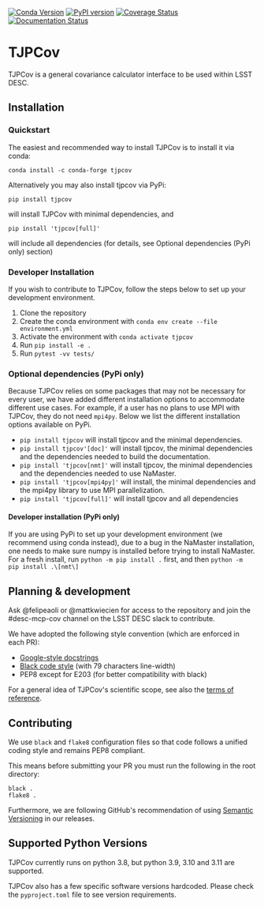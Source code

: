 [![Conda Version](https://anaconda.org/conda-forge/tjpcov/badges/version.svg)](https://anaconda.org/conda-forge/tjpcov/)
[![PyPI version](https://badge.fury.io/py/tjpcov.svg)](https://badge.fury.io/py/tjpcov)
[![Coverage Status](https://coveralls.io/repos/github/LSSTDESC/TJPCov/badge.svg?branch=master)](https://coveralls.io/github/LSSTDESC/TJPCov?branch=master)
[![Documentation Status](https://readthedocs.org/projects/tjpcov/badge/?version=latest)](https://tjpcov.readthedocs.io/en/latest/?badge=latest)


# TJPCov

TJPCov is a general covariance calculator interface to be used within LSST DESC.

## Installation

### Quickstart
The easiest and recommended way to install TJPCov is to install it via conda:
```
conda install -c conda-forge tjpcov
```

Alternatively you may also install tjpcov via PyPi:
```
pip install tjpcov 
```
will install TJPCov with minimal dependencies, and
```
pip install 'tjpcov[full]'
```
will include all dependencies (for details, see Optional dependencies (PyPi only) section)

### Developer Installation
If you wish to contribute to TJPCov, follow the steps below to set up your development environment.

1. Clone the repository
2. Create the conda environment with `conda env create --file environment.yml`
3. Activate the environment with `conda activate tjpcov`
4. Run `pip install -e .`
5. Run `pytest -vv tests/`


### Optional dependencies (PyPi only)
Because TJPCov relies on some packages that may not be necessary for every user, we have added different installation options to accommodate different use cases. For example, if a user has no plans to use MPI with TJPCov, they do not need `mpi4py`. Below we list the different installation options available on PyPi.

 - `pip install tjpcov` will install tjpcov and the minimal dependencies.
 - `pip install tjpcov'[doc]'` will install tjpcov, the minimal
     dependencies and the dependencies needed to build the documentation.
 - `pip install 'tjpcov[nmt]'` will install tjpcov, the minimal
     dependencies and the dependencies needed to use NaMaster.
 - `pip install 'tjpcov[mpi4py]'` will install, the minimal
     dependencies and the mpi4py library to use MPI parallelization.
 - `pip install 'tjpcov[full]'` will install tjpcov and all dependencies


#### Developer installation (PyPi only)
If you are using PyPi to set up your development environment (we recommend using conda instead), due to a bug in the NaMaster installation, one needs to make sure numpy is installed before trying to install NaMaster. For a fresh install, run `python -m pip install .` first, and then `python -m pip install .\[nmt\]`


## Planning & development

Ask @felipeaoli or @mattkwiecien for access to the repository and join the #desc-mcp-cov channel on the LSST DESC slack to contribute.

We have adopted the following style convention (which are enforced in each PR):
 - [Google-style docstrings](https://google.github.io/styleguide/pyguide.html)
 - [Black code style](https://github.com/psf/black) (with 79 characters line-width)
 - PEP8 except for E203 (for better compatibility with black)

For a general idea of TJPCov's scientific scope, see also the [terms of reference](https://github.com/LSSTDESC/TJPCov/blob/master/doc/Terms_of_Reference.md).

## Contributing

We use `black` and `flake8` configuration files so that code follows a unified coding style and remains PEP8 compliant.

This means before submitting your PR you must run the following in the root directory:
```
black .
flake8 .
```
Furthermore, we are following GitHub's recommendation of using [Semantic Versioning](https://semver.org/) in our releases.


## Supported Python Versions
TJPCov currently runs on python 3.8, but python 3.9, 3.10 and 3.11 are supported.

TJPCov also has a few specific software versions hardcoded.  Please check the `pyproject.toml` file to see version requirements.
